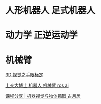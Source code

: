 # 人形机器人 足式机器人
# 动力学 正逆运动学
# 机械臂

[3D 视觉之手眼标定 ](https://mp.weixin.qq.com/s?__biz=MzA5MDE2MjQ0OQ==&mid=2652786821&idx=1&sn=297af3939075dbc926e6d785911104e9&chksm=8be524fbbc92aded68bacb1766df0a17127a96f22e1e39199f554b51511a1a9dae4a639810ef&mpshare=1&scene=1&srcid=1023DfPy7Uf0abGRRSDgJpy1&pass_ticket=GUYqMrcaykeEbRgrCw0aeD%2BfAzY39PVt%2Bi56mOUARZhCrsvWuLlkpUmDb3YAV5LN#rd)

[上交大博士 机器人 机械臂 ros ai](https://mp.weixin.qq.com/mp/homepage?__biz=MzA5MDE2MjQ0OQ==&hid=1&sn=47d7dfc323ce159a87d68d3e6d7fa09c&scene=18&devicetype=android-25&version=26070336&lang=zh_CN&nettype=WIFI&ascene=7&session_us=gh_e4a5e3dc2cde&pass_ticket=GUYqMrcaykeEbRgrCw0aeD%2BfAzY39PVt%2Bi56mOUARZhCrsvWuLlkpUmDb3YAV5LN&wx_header=1&scene=1)


[课程分享 | 机器视觉与物体抓取 古月居 ](https://mp.weixin.qq.com/s?__biz=MzIyMzkxODg0Mw==&mid=2247484445&idx=1&sn=8f10fb4ee78da414588ffabd3eb721a6&chksm=e817ab89df60229f5888a2ec660649d81f371f16f7eff60b982e78fea0a6fe1c0762bc433e15&mpshare=1&scene=1&srcid=1023JPEqq835Iu6CamiVpO2R&pass_ticket=GUYqMrcaykeEbRgrCw0aeD%2BfAzY39PVt%2Bi56mOUARZhCrsvWuLlkpUmDb3YAV5LN#rd)
